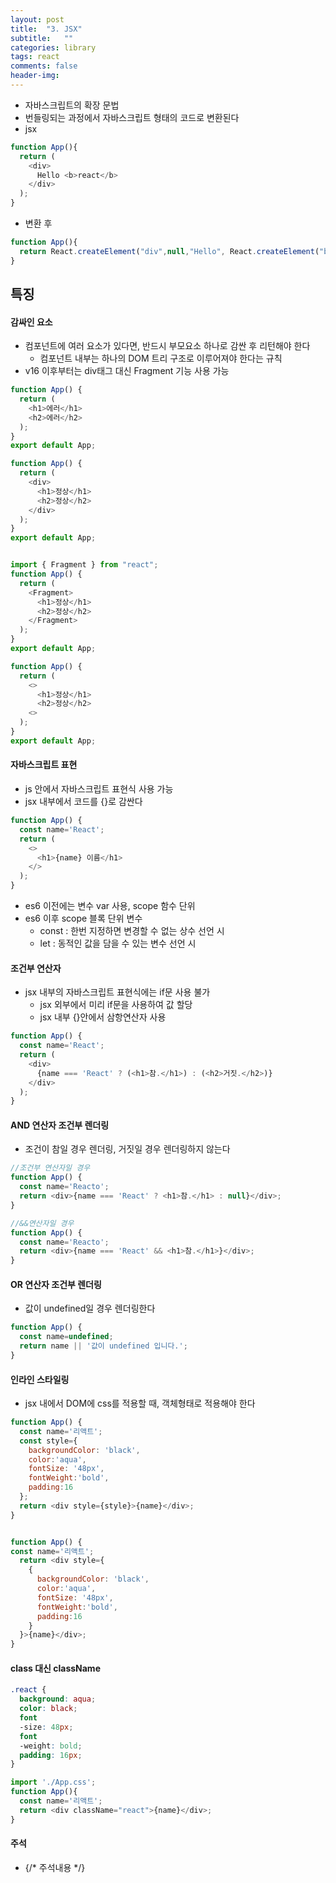```yaml
---
layout: post
title:  "3. JSX"
subtitle:   ""
categories: library
tags: react
comments: false
header-img: 
---
```


- 자바스크립트의 확장 문법
- 번들링되는 과정에서 자바스크립트 형태의 코드로 변환된다   
- jsx   

```javascript
function App(){
  return (
    <div>
      Hello <b>react</b>
    </div>
  );
}
```   
- 변환 후   

```javascript
function App(){
  return React.createElement("div",null,"Hello", React.createElement("b",null,"react"));
}
```


## 특징
#### 감싸인 요소
- 컴포넌트에 여러 요소가 있다면, 반드시 부모요소 하나로 감싼 후 리턴해야 한다
  - 컴포넌트 내부는 하나의 DOM 트리 구조로 이루어져야 한다는 규칙
- v16 이후부터는 div태그 대신 Fragment 기능 사용 가능   

```javascript 
function App() {
  return (
    <h1>에러</h1>
    <h2>에러</h2>
  );
}
export default App;

function App() {
  return (
    <div>
      <h1>정상</h1>
      <h2>정상</h2>
    </div>
  );
}
export default App;


import { Fragment } from "react";
function App() {
  return (
    <Fragment>
      <h1>정상</h1>
      <h2>정상</h2>
    </Fragment>
  );
}
export default App;

function App() {
  return (
    <>
      <h1>정상</h1>
      <h2>정상</h2>
    <>
  );
}
export default App;

```

#### 자바스크립트 표현
- js 안에서 자바스크립트 표현식 사용 가능
- jsx 내부에서 코드를 {}로 감싼다   

```javascript
function App() {
  const name='React';
  return (
    <>
      <h1>{name} 이름</h1>
    </>
  );
}
```
- es6 이전에는 변수 var 사용, scope 함수 단위
- es6 이후 scope 블록 단위 변수
  - const : 한번 지정하면 변경할 수 없는 상수 선언 시
  - let : 동적인 값을 담을 수 있는 변수 선언 시   
  
#### 조건부 연산자
- jsx 내부의 자바스크립트 표현식에는 if문 사용 불가
  - jsx 외부에서 미리 if문을 사용하여 값 할당
  - jsx 내부 {}안에서 삼항연산자 사용   
  
```javascript
function App() {
  const name='React';
  return (
    <div>
      {name === 'React' ? (<h1>참.</h1>) : (<h2>거짓.</h2>)}
    </div>
  );
}
```   

#### AND 연산자 조건부 렌더링   
- 조건이 참일 경우 렌더링, 거짓일 경우 렌더링하지 않는다   

```javascript
//조건부 연산자일 경우
function App() {
  const name='Reacto';
  return <div>{name === 'React' ? <h1>참.</h1> : null}</div>;
}

//&&연산자일 경우
function App() {
  const name='Reacto';
  return <div>{name === 'React' && <h1>참.</h1>}</div>;
}

```

#### OR 연산자 조건부 렌더링
- 값이 undefined일 경우 렌더링한다   

```javascript
function App() {
  const name=undefined;
  return name || '값이 undefined 입니다.';
}
```   

#### 인라인 스타일링
- jsx 내에서 DOM에 css를 적용할 때, 객체형태로 적용해야 한다   

```javascript
function App() {
  const name='리액트';
  const style={
    backgroundColor: 'black',
    color:'aqua',
    fontSize: '48px',
    fontWeight:'bold',
    padding:16
  };
  return <div style={style}>{name}</div>;
}


function App() {
const name='리액트';
  return <div style={
    {
      backgroundColor: 'black',
      color:'aqua',
      fontSize: '48px',
      fontWeight:'bold',
      padding:16
    }
  }>{name}</div>;
}
```   

#### class 대신 className   
```css
.react {
  background: aqua;
  color: black;
  font
  -size: 48px;
  font
  -weight: bold;
  padding: 16px;
}
```   
```javascript
import './App.css';
function App(){
  const name='리액트';
  return <div className="react">{name}</div>;
}
```   

#### 주석
- {/* 주석내용 */}
